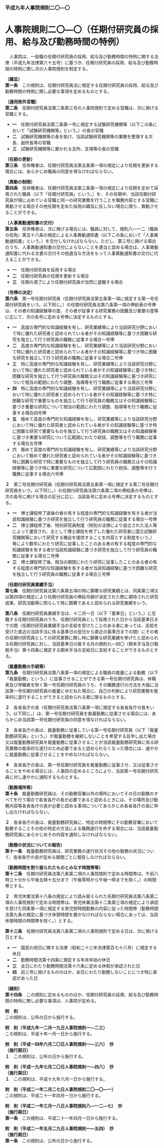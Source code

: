 ### 平成九年人事院規則二〇―〇  
# 人事院規則二〇―〇（任期付研究員の採用、給与及び勤務時間の特例）  
　人事院は、一般職の任期付研究員の採用、給与及び勤務時間の特例に関する法律（平成九年法律第六十五号）に基づき、任期付研究員の採用、給与及び勤務時間の特例に関し次の人事院規則を制定する。  
  
**（趣旨）**  
**第一条**　この規則は、任期付研究員法に規定する任期付研究員の採用、給与及び勤務時間の特例に関し必要な事項を定めるものとする。  
  
**（適用除外官職）**  
**第二条**　任期付研究員法第二条第三号の人事院規則で定める官職は、次に掲げる官職とする。  
* **一**　任期付研究員法第二条第一号に規定する試験研究機関等（以下この条において「試験研究機関等」という。）の長の官職  
* **二**　試験研究機関等の長を助け、当該試験研究機関等の業務を整理する次長、副所長等の官職  
* **三**　試験研究機関等に置かれる支所、支場等の長の官職  
  
**（任期の更新）**  
**第三条**　任命権者は、任期付研究員法第五条第一項の規定により任期を更新する場合には、あらかじめ職員の同意を得なければならない。  
  
**（異動の制限）**  
**第四条**　任命権者は、任期付研究員法第三条第一項の規定により任期を定めて採用された職員（以下「任期付研究員」という。）を、その任期中、当該任期付研究員が現に占めている官職と同一の研究業務を行うことを職務内容とする官職に異動させる場合その他任期を定めた採用の趣旨に反しない場合に限り、異動させることができる。  
  
**（人事異動通知書の交付）**  
**第五条**　任命権者は、次に掲げる場合には、職員に対して、規則八―一二（職員の任免）第五十八条の規定による人事異動通知書（以下この条において「人事異動通知書」という。）を交付しなければならない。ただし、第三号に掲げる場合のうち、人事異動通知書の交付によらないことを適当と認める場合は、人事異動通知書に代わる文書の交付その他適当な方法をもって人事異動通知書の交付に代えることができる。  
* **一**　任期付研究員を採用する場合  
* **二**　任期付研究員の任期を更新する場合  
* **三**　任期の満了により任期付研究員が当然に退職する場合  
  
**（号俸の決定）**  
**第六条**　第一号任期付研究員（任期付研究員法第五条第一項に規定する第一号任期付研究員をいう。以下同じ。）の任期付研究員法第六条第一項の俸給表の号俸は、その者の知識経験等の度、その者が従事する研究業務の困難及び重要の度等に応じて、次の各号に定める号俸に決定するものとする。  
* **一**　高度の専門的な知識経験を有し、研究業績等により当該研究分野において特に優れた研究者と認められている者がその知識経験等に基づき困難な研究を独立して行う研究員の職務に従事する場合一号俸  
* **二**　高度の専門的な知識経験を有し、研究業績等により当該研究分野において特に優れた研究者と認められている者がその知識経験等に基づき特に困難な研究を独立して行う研究員の職務に従事する場合二号俸  
* **三**　特に高度の専門的な知識経験を有し、研究業績等により当該研究分野において特に優れた研究者と認められている者がその知識経験等に基づき特に困難な研究を独立して行う研究員の職務又はその知識経験等に基づき研究について相当の範囲にわたり調整、指導等を行う職務に従事する場合三号俸  
* **四**　特に高度の専門的な知識経験を有し、研究業績等により当該研究分野において特に優れた研究者と認められている者がその知識経験等に基づき特に困難な研究で重要なものを独立して行う研究員の職務又はその知識経験等に基づき重要な研究について相当の範囲にわたり調整、指導等を行う職務に従事する場合四号俸  
* **五**　極めて高度の専門的な知識経験を有し、研究業績等により当該研究分野において特に優れた研究者と認められている者がその知識経験等に基づき特に困難な研究で重要なものを独立して行う研究員の職務又はその知識経験等に基づき重要な研究について広範囲にわたり統括、調整等を行う職務に従事する場合五号俸  
* **六**　極めて高度の専門的な知識経験を有し、研究業績等により当該研究分野において極めて優れた研究者と認められている者がその知識経験等に基づき特に困難な研究で特に重要なものを独立して行う研究員の職務又はその知識経験等に基づき特に重要な研究について広範囲にわたり統括、調整等を行う職務に従事する場合六号俸  
  
**２**　第二号任期付研究員（任期付研究員法第五条第一項に規定する第二号任期付研究員をいう。以下同じ。）の任期付研究員法第六条第二項の俸給表の号俸は、次の各号に掲げる場合の区分に応じ、当該各号に定める号俸に決定するものとする。  
* **一**　博士課程修了直後の者の有する程度の専門的な知識経験を有する者が当該知識経験に基づき研究を独立して行う研究員の職務に従事する場合一号俸  
* **二**　博士課程修了後、特別研究員制度（特別の法律により設立された法人等によって運営され、主として博士課程を修了した優れた研究者に国立試験研究機関等において研究する機会を提供することを内容とする制度をいう。）等により数年にわたり研究に従事したことのある者の有する程度の専門的な知識経験を有する者が当該知識経験に基づき研究を独立して行う研究員の職務に従事する場合二号俸  
* **三**　博士課程修了後、相当の期間にわたり研究に従事したことのある者の有する程度の専門的な知識経験を有する者が当該知識経験に基づき困難な研究を独立して行う研究員の職務に従事する場合三号俸  
  
**（任期付研究員業績手当）**  
**第七条**　任期付研究員法第六条第五項の特に顕著な研究業績とは、同条第三項又は第四項の規定により任期付研究員の俸給月額が決定された際に期待された研究成果、研究活動等に照らして特に顕著であると認められる研究業績をいう。  
  
**第八条**　任期付研究員業績手当は、十二月一日（以下「基準日」という。）に在職する任期付研究員のうち、任期付研究員として採用された日から当該基準日までの間（任期付研究員業績手当の支給を受けたことのある者にあっては、支給を受けた直近の当該手当に係る基準日の翌日から直近の基準日までの間）にその者の任期付研究員としての研究業務に関し特に顕著な研究業績を挙げたと認められる任期付研究員に対し、当該基準日の属する月の規則九―四〇（期末手当及び勤勉手当）第十四条に規定する期末手当の支給日に支給することができるものとする。  
  
**（裁量勤務の手続等）**  
**第九条**　任期付研究員法第八条第一項の規定による職員の裁量による勤務（以下「裁量勤務」という。）に従事させることができる第一号任期付研究員は、休職者及び停職者を除く第一号任期付研究員のうち、その職務遂行の方法を大幅に当該第一号任期付研究員の裁量にゆだねた場合に、自己の判断により研究業務を能率的に遂行することができると認められる者に限るものとする。  
  
**２**　各省各庁の長（任期付研究員法第八条第一項に規定する各省各庁の長をいう。以下同じ。）は、第一号任期付研究員を裁量勤務に従事させる場合には、あらかじめ当該第一号任期付研究員の同意を得なければならない。  
  
**３**　各省各庁の長は、裁量勤務に従事している第一号任期付研究員（以下「裁量勤務研究員」という。）が裁量勤務を継続しないことを希望する旨申し出た場合又は裁量勤務研究員を裁量勤務に従事させることが当該裁量勤務研究員に係る研究業務の能率的な遂行のため必要であると認められなくなった場合には、速やかに裁量勤務に従事させることをやめなければならない。  
  
**４**　各省各庁の長は、第一号任期付研究員を裁量勤務に従事させ、又は従事させることをやめる場合には、人事院の定めるところにより、当該第一号任期付研究員に対し速やかに通知するものとする。  
  
**（勤務場所等）**  
**第十条**　裁量勤務研究員は、その勤務官署以外の場所においてその日の勤務のすべてを行う場合で各省各庁の長が必要であると認めるときには、その場所及び勤務内容等各省各庁の長が必要と認める事項についてあらかじめ各省各庁の長に申し出なければならない。  
  
**２**　各省各庁の長は、裁量勤務研究員に、特定の時間帯にその勤務官署において勤務することその他の特定の方法による職務遂行を命ずる場合には、当該裁量勤務研究員にあらかじめその内容を通知しなければならない。  
  
**（勤務の状況についての報告）**  
**第十一条**　裁量勤務研究員は、研究業務の遂行状況その他の勤務の状況について、各省各庁の長が定める期間ごとに報告しなければならない。  
  
**（勤務時間を割り振られたものとみなす時間帯等）**  
**第十二条**　任期付研究員法第八条第二項の人事院規則で定める時間帯は、午前八時三十分から午後五時十五分まで（午後零時から午後一時までを除く。）の時間帯とする。  
  
**２**　育児休業法第十八条の規定により読み替えられた任期付研究員法第八条第二項の人事院規則で定める時間帯は、育児休業法第十二条第三項の規定により承認を受けた同条第一項に規定する育児短時間勤務の内容に従った時間帯（勤務時間法第九条の規定に基づき休憩時間を置かなければならない場合にあっては、当該休憩時間の時間帯を除く。）とする。  
  
**第十三条**　任期付研究員法第八条第二項の人事院規則で定める日は、次に掲げる日とする。  
* **一**　国民の祝日に関する法律（昭和二十三年法律第百七十八号）に規定する休日  
* **二**　勤務時間法第十四条に規定する年末年始の休日  
* **三**　全日にわたり勤務時間法第十六条に定める休暇が承認された日  
* **四**　前三号に掲げるもののほか、全日にわたり勤務しないことにつき特に承認があった日  
  
**（雑則）**  
**第十四条**　この規則に定めるもののほか、任期付研究員の採用、給与及び勤務時間の特例に関し必要な事項は、人事院が定める。  
  
**附　則**  
この規則は、公布の日から施行する。  
  
**附　則（平成九年一二月一九日人事院規則一―二三）**  
この規則は、平成十年一月一日から施行する。  
  
**附　則（平成一四年六月二〇日人事院規則一―三六）　抄**  
**（施行期日）**  
**１**　この規則は、公布の日から施行する。  
  
**附　則（平成一九年七月二〇日人事院規則一―四八）　抄**  
**（施行期日）**  
**１**　この規則は、平成十九年八月一日から施行する。  
  
**附　則（平成二一年二月二七日人事院規則二〇―〇―一）**  
この規則は、平成二十一年四月一日から施行する。  
  
**附　則（平成二一年三月一八日人事院規則八―一二―七）　抄**  
**（施行期日）**  
**第一条**　この規則は、平成二十一年四月一日から施行する。  
  
**附　則（平成二一年五月二九日人事院規則一―五四）　抄**  
**（施行期日）**  
**第一条**　この規則は、公布の日から施行する。  
  
